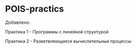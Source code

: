 # POIS-practics

Добавлено:

Практика 1 - Программы с линейной структурой

Практика 2 - Разветвляющиеся вычислительные процессы
